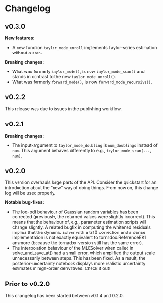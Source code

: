 # Changelog

## v0.3.0

**New features:**

* A new function `taylor_mode_unroll` implements Taylor-series estimation without a `scan`.

**Breaking changes:**

* What was formerly `taylor_mode()`, is now `taylor_mode_scan()` and stands in contrast to the new `taylor_mode_unroll()`.
* What was formerly `forward_mode()`, is now `forward_mode_recursive()`.


## v0.2.2

This release was due to issues in the publishing workflow.

## v0.2.1

**Breaking changes:**

* The input-argument to `taylor_mode_doubling` is `num_doublings` instead of `num`.
  This argument behaves differently to e.g., `taylor_mode_scan(..., num)`.


## v0.2.0

This version overhauls large parts of the API. 
Consider the quickstart for an introduction about the "new" way of doing things.
From now on, this change log will be used properly.

**Notable bug-fixes:**

* The log-pdf behaviour of Gaussian random variables has been corrected (previously, the returned values were slightly incorrect).
  This means that the behaviour of, e.g., parameter estimation scripts will change slightly.
  A related bugfix in computing the whitened residuals implies that the dynamic solver with a ts1() correction and a dense implementation is not exactly equivalent 
  to tornadox.ReferenceEK1 anymore (because the tornadox-version still has the same error).
* The interpolation behaviour of the MLESolver when called in solve_and_save_at() had a small error, which amplified the output scale unnecessarily between steps.
  This has been fixed. As a result, the posterior-uncertainty notebook displays more realistic uncertainty estimates in high-order derivatives. Check it out!

## Prior to v0.2.0

This changelog has been started between v0.1.4 and 0.2.0.
